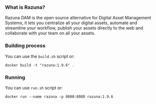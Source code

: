 ### What is Razuna? ###

Razuna DAM is the open source alternative for Digital Asset Management Systems, it lets you centralize all your digital assets, automate and streamline your workflow, publish your assets directly to the web and collaborate with your team on all your assets.

### Building process ###

You can use the `build.sh` script or:

`docker build -t "razuna:1.9.6" .`

### Running ###

You can use `run.sh` script or:

`docker run --name razuna -p 8080:8080 razuna:1.9.6`
